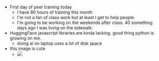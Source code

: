 *   First day of peer training today
    *   I have 80 hours of training this month
    *   I'm not a fan of class work but at least I get to help people
    *   I'm going to be working on the weekends after class. 40 something days ago I was living on the sidewalk
*   HuggingFace javascript libraries are kinda lacking. good thing python is growing on me.
    *   doing ai on laptop uses a lot of disk space
*   this image is cute
    *   ![](https://www.gitpod.io/images/illustration-large.webp)